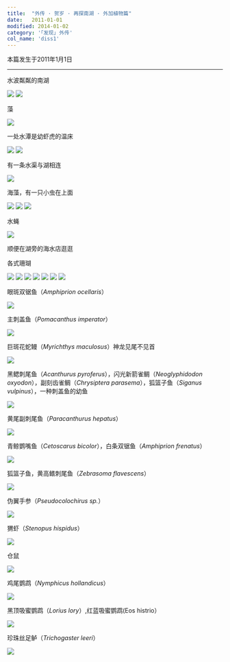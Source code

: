 ```yaml
---
title:  "外传 · 贺岁 · 再探南湖 · 外加植物篇"
date:   2011-01-01
modified: 2014-01-02
category: '｢发现｣ 外传'
col_name: 'diss1'
---
```

本篇发生于2011年1月1日

---

水波粼粼的南湖

<img class='disc' src='https://i.postimg.cc/Bb0gv88b/11.jpg'>

<img class='disc' src='https://i.postimg.cc/28CGRZRX/22.jpg'>


藻

<img class='disc' src='https://i.postimg.cc/FHRx1XKy/33.jpg'>


一处水潭是幼虾虎的温床

<img class='disc' src='https://i.postimg.cc/7YXVxZqP/55.jpg'>

<img class='disc' src='https://i.postimg.cc/MTR5x0pg/66.jpg'>


有一条水渠与湖相连

<img class='disc' src='https://i.postimg.cc/y6mjbT5Z/77.jpg'>



海藻，有一只小虫在上面

<img class='disc' src='https://i.postimg.cc/rp7jvZMS/88.jpg'>


<img class='disc' src='https://i.postimg.cc/CxQsqrZW/99.jpg'>

<img class='disc' src='https://i.postimg.cc/fbSjj7mk/100.jpg'>


水蝇

<img class='disc' src='https://i.postimg.cc/d182gqWY/101.jpg'>


顺便在湖旁的海水店逛逛

各式珊瑚

<img class='disc' src='https://i.postimg.cc/hjF8CJ1s/102.jpg'>


<img class='disc' src='https://i.postimg.cc/59S532Y5/103.jpg'>

<img class='disc' src='https://i.postimg.cc/m2ZY6WCv/104.jpg'>

<img class='disc' src='https://i.postimg.cc/6qcd5MJb/105.jpg'>

<img class='disc' src='https://i.postimg.cc/D0nrTtDb/106.jpg'>

<img class='disc' src='https://i.postimg.cc/28H4s9xV/107.jpg'>

<img class='disc' src='https://i.postimg.cc/HkVQd0S3/108.jpg'>


眼斑双锯鱼（<i>Amphiprion ocellaris</i>）

<img class='disc' src='https://i.postimg.cc/zG6TBL6N/109.jpg'>



主刺盖鱼（<i>Pomacanthus imperator</i>）

<img class='disc' src='https://i.postimg.cc/W4ZgJNck/204.jpg'>



巨斑花蛇鳗（<i>Myrichthys maculosus</i>）神龙见尾不见首

<img class='disc' src='https://i.postimg.cc/4dTt6DXF/205.jpg'>



黑鳃刺尾鱼（<i>Acanthurus pyroferus</i>），闪光新箭雀鲷（<i>Neoglyphidodon oxyodon</i>），副刻齿雀鲷（<i>Chrysiptera parasema</i>），狐篮子鱼（<i>Siganus vulpinus</i>），一种刺盖鱼的幼鱼

<img class='disc' src='https://i.postimg.cc/4dbcBWd4/206.jpg'>


黄尾副刺尾鱼（<i>Paracanthurus hepatus</i>）

<img class='disc' src='https://i.postimg.cc/1XmqTDnG/207.jpg'>


青鲸鹦嘴鱼（<i>Cetoscarus bicolor</i>），白条双锯鱼（<i>Amphiprion frenatus</i>）

<img class='disc' src='https://i.postimg.cc/RhgHzqKj/208.jpg'>

狐篮子鱼，黄高鳍刺尾鱼（<i>Zebrasoma flavescens</i>）

<img class='disc' src='https://i.postimg.cc/BZpDF7kM/209.jpg'>

伪翼手参（<i>Pseudocolochirus sp.</i>）

<img class='disc' src='https://i.postimg.cc/vHSVqgQn/210.jpg'>

猬虾（<i>Stenopus hispidus</i>）

<img class='disc' src='https://i.postimg.cc/kX5SvFd9/211.jpg'>

仓鼠

<img class='disc' src='https://i.postimg.cc/cLg8VxHb/212.jpg'>

鸡尾鹦鹉（<i>Nymphicus hollandicus</i>）

<img class='disc' src='https://i.postimg.cc/kg0tC0RX/213.jpg'>

黑顶吸蜜鹦鹉（<i>Lorius lory</i>）,红蓝吸蜜鹦鹉(Eos histrio</i>）

<img class='disc' src='https://i.postimg.cc/3w20xt2j/214.jpg'>

珍珠丝足鲈（<i>Trichogaster leeri</i>）

<img class='disc' src='https://i.postimg.cc/LXTqzhCn/215.jpg'>
